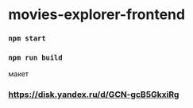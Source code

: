 # movies-explorer-frontend

### `npm start`
### `npm run build`

макет 

### https://disk.yandex.ru/d/GCN-gcB5GkxiRg